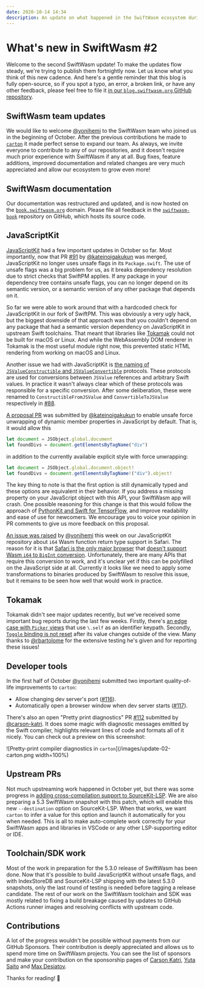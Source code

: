 ```yaml
---
date: 2020-10-14 14:34
description: An update on what happened in the SwiftWasm ecosystem during the first half of October 2020.
---
```

# What's new in SwiftWasm #2

Welcome to the second SwiftWasm update! To make the updates flow steady, we're trying to publish
them fortnightly now. Let us know what you think of this new cadence. And here's a gentle reminder
that this blog is fully open-source, so if you spot a typo, an error, a broken link, or have any
other feedback, please feel free to file it [in our `blog.swiftwasm.org` GitHub
repository](https://github.com/swiftwasm/blog.swiftwasm.org).

## SwiftWasm team updates

We would like to welcome [@yonihemi](https://github.com/yonihemi) to the SwiftWasm team who joined
us in the beginning of October. After the previous contributions he made to
[`carton`](https://carton.dev) it made perfect sense to expand our team. As always, we invite
everyone to contribute to any of our repositories, and it doesn't require much prior experience with
SwiftWasm if any at all. Bug fixes, feature additions, improved documentation and related changes
are very much appreciated and allow our ecosystem to grow even more!

## SwiftWasm documentation

Our documentation was restructured and updated, and is now hosted on the
[`book.swiftwasm.org`](https://book.swiftwasm.org) domain. Please file all feedback in the
[`swiftwasm-book`](https://github.com/swiftwasm/swiftwasm-book) repository on GitHub, which hosts
its source code.

## JavaScriptKit

[JavaScriptKit](https://github.com/swiftwasm/JavaScriptKit) had a few important updates in October
so far. Most importantly, now that PR [#91](https://github.com/swiftwasm/JavaScriptKit/pull/91) by
[@kateinoigakukun](https://github.com/kateinoigakukun) was merged, JavaScriptKit no longer uses
unsafe flags in its `Package.swift`. The use of unsafe flags was a big problem for us, as it breaks
dependency resolution due to strict checks that SwiftPM applies. If any package in your dependency
tree contains unsafe flags, you can no longer depend on its semantic version, or a semantic version
of any other package that depends on it.

So far we were able to work around that with a hardcoded check for JavaScriptKit in our fork of
SwiftPM. This was obviously a very ugly hack, but the biggest downside of that approach was that
you couldn't depend on any package that had a semantic version dependency on JavaScriptKit in
upstream Swift toolchains. That meant that libraries like [Tokamak](https://tokamak.dev) could not
be built for macOS or Linux. And while the WebAssembly DOM renderer in Tokamak is the most useful
module right now, this prevented static HTML rendering from working on macOS and
Linux.

Another issue we had with JavaScriptKit is [the naming of `JSValueConstructible`
and `JSValueConvertible`](https://github.com/swiftwasm/JavaScriptKit/issues/87) protocols. These
protocols are used for conversions between `JSValue` references and arbitrary Swift values. In
practice it wasn't always clear which of these protocols was responsible for a specific conversion.
After some deliberation, these were renamed to `ConstructibleFromJSValue` and `ConvertibleToJSValue`
respectively in [#88](https://github.com/swiftwasm/JavaScriptKit/pull/88).

[A proposal PR](https://github.com/swiftwasm/JavaScriptKit/pull/98) was submitted by
[@kateinoigakukun](https://github.com/kateinoigakukun) to enable unsafe force unwrapping of
dynamic member properties in JavaScript by default. That is, it would allow this


```javascript
let document = JSObject.global.document
let foundDivs = document.getElementsByTagName("div")
```

in addition to the currently available explicit style with force unwrapping:

```javascript
let document = JSObject.global.document.object!
let foundDivs = document.getElementsByTagName!("div").object!
```

The key thing to note is that the first option is still dynamically typed and these options are
equivalent in their behavior. If you address a missing property on your JavaScript object with this
API, your SwiftWasm app will crash. One possible reasoning for this change is that this would follow
the approach of [PythonKit and Swift for
TensorFlow](https://github.com/tensorflow/swift#why-swift-for-tensorflow), and improve readability
and ease of use for newcomers. We encourage you to voice your opinion in PR comments to give us more
feedback on this proposal.

[An issue was raised](https://github.com/swiftwasm/JavaScriptKit/issues/97) by
[@yonihemi](https://github.com/yonihemi) this week on our JavaScriptKit repository about `i64` Wasm
function return type support in Safari. The reason for it is that [Safari is the only major
browser](https://webassembly.org/roadmap/) that [doesn't
support](https://bugs.webkit.org/show_bug.cgi?id=213528) [Wasm `i64` to `BigInt`
conversion](https://github.com/WebAssembly/JS-BigInt-integration). Unfortunately, there are many
APIs that require this conversion to work, and it's unclear yet if this can be polyfilled on the
JavaScript side at all. Currently it looks like we need to apply some transformations to binaries
produced by SwiftWasm to resolve this issue, but it remains to be seen how well that would work in
practice.

## Tokamak

Tokamak didn't see major updates recently, but we've received some important bug reports during
the last few weeks. Firstly, there's [an edge case with `Picker`
views](https://github.com/TokamakUI/Tokamak/issues/285) that use `\.self` as an identifier keypath.
Secondly, [`Toggle` binding is not reset](https://github.com/TokamakUI/Tokamak/issues/287) after its
value changes outside of the view. Many thanks to [@rbartolome](https://github.com/rbartolome) for
the extensive testing he's given and for reporting these issues!

## Developer tools

In the first half of October [@yonihemi](https://github.com/yonihemi) submitted two important
quality-of-life improvements to `carton`:

* Allow changing dev server's port ([#116](https://github.com/swiftwasm/carton/pull/116)).
* Automatically open a browser window when dev server starts
([#117](https://github.com/swiftwasm/carton/pull/117)).

There's also an open "Pretty print diagnostics" PR [#112](https://github.com/swiftwasm/carton/pull/122)
submitted by [@carson-katri](https://github.com/carson-katri). It does some magic with diagnostic
messages emitted by the Swift compiler, highlights relevant lines of code and formats all of it
nicely. You can check out a preview on this screenshot:

![Pretty-print compiler diagnostics in `carton`](/images/update-02-carton.png width=100%)


## Upstream PRs

Not much upstreaming work happened in October yet, but there was some progress in [adding
cross-compilation support to SourceKit-LSP](https://github.com/apple/sourcekit-lsp/pull/330).
We are also preparing a 5.3 SwiftWasm snapshot with this patch, which will enable this
new `--destination` option on SourceKit-LSP. When that works, we want `carton` to infer a value
for this option and launch it automatically for you when needed. This is all to make auto-complete
work correctly for your SwiftWasm apps and libraries in VSCode or any other LSP-supporting editor
or IDE.


## Toolchain/SDK work

Most of the work in preparation for the 5.3.0 release of SwiftWasm has been done. Now that it's
possible to build JavaScriptKit without unsafe flags, and with IndexStoreDB and SourceKit-LSP
shipping with the latest 5.3.0 snapshots, only the last round of testing is needed before tagging a
release candidate. The rest of our work on the SwiftWasm toolchain and SDK was mostly related to
fixing a build breakage caused by updates to GitHub Actions runner images and resolving conflicts
with upstream code.

## Contributions

A lot of the progress wouldn't be possible without payments from our GitHub Sponsors. Their
contribution is deeply appreciated and allows us to spend more time on SwiftWasm projects. You can
see the list of sponsors and make your contribution on the sponsorship pages of [Carson
Katri](https://github.com/sponsors/carson-katri), [Yuta
Saito](https://github.com/sponsors/kateinoigakukun) and [Max
Desiatov](https://github.com/sponsors/MaxDesiatov).

Thanks for reading! 👋

